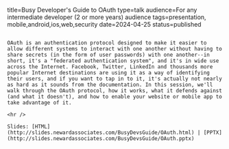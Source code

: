 title=Busy Developer's Guide to OAuth
type=talk
audience=For any intermediate developer (2 or more years) audience
tags=presentation, mobile,android,ios,web,security
date=2024-04-25
status=published
~~~~~~

OAuth is an authentication protocol designed to make it easier to allow different systems to interact with one another without having to share secrets (in the form of user passwords) with one another--in short, it's a "federated authentication system", and it's in wide use across the Internet. Facebook, Twitter, LinkedIn and thousands more popular Internet destinations are using it as a way of identifying their users, and if you want to tap in to it, it's actually not nearly as hard as it sounds from the documentation. In this session, we'll walk through the OAuth protocol, how it works, what it defends against (and what it doesn't), and how to enable your website or mobile app to take advantage of it.
    
<hr />

Slides: [HTML](http://slides.newardassociates.com/BusyDevsGuide/OAuth.html) | [PPTX](http://slides.newardassociates.com/BusyDevsGuide/OAuth.pptx)
